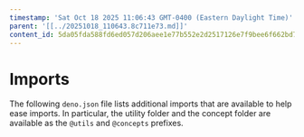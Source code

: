 ```yaml
---
timestamp: 'Sat Oct 18 2025 11:06:43 GMT-0400 (Eastern Daylight Time)'
parent: '[[../20251018_110643.8c711e73.md]]'
content_id: 5da05fda588fd6ed057d206aee1e77b552e2d2517126e7f9bee6f662bd7c0afe
---
```


# Imports

The following `deno.json` file lists additional imports that are available to help ease imports. In particular, the utility folder and the concept folder are available as the `@utils` and `@concepts` prefixes.
